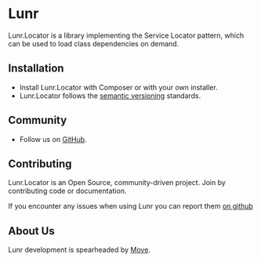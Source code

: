 # Lunr

Lunr.Locator is a library implementing the Service Locator pattern, which
can be used to load class dependencies on demand.

Installation
------------

* Install Lunr.Locator with Composer or with your own installer.
* Lunr.Locator follows the [semantic versioning][2] standards.

Community
---------

* Follow us on [GitHub][3].

Contributing
------------

Lunr.Locator is an Open Source, community-driven project. Join by contributing code or documentation.

If you encounter any issues when using Lunr you can report them [on github][4]

About Us
--------

Lunr development is spearheaded by [Move][1].

  [1]: https://moveagency.com
  [2]: https://semver.org
  [3]: https://github.com/lunr-php/lunr.locator
  [4]: https://github.com/lunr-php/lunr.locator/issues
